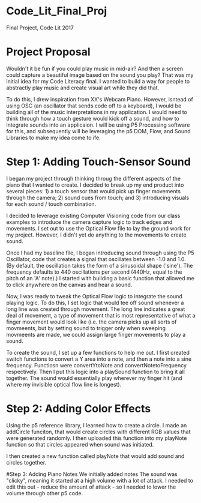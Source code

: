 # Code_Lit_Final_Proj
Final Project, Code Lit 2017

# Project Proposal
Wouldn't it be fun if you could play music in mid-air? And then a screen could capture a beautiful image based on the sound you play? That was my initial idea for my Code Literacy final. I wanted to build a way for people to abstractly play music and create visual art while they did that.

To do this, I drew inspiration from XX's Webcam Piano. However, isntead of using OSC (an oscillator that sends code off to a keyboard), I would be building all of the music interpretations in my application. I would need to think through how a touch gesture would kick off a sound, and how to integrate sounds into an applicaion. I will be using P5 Processing software for this, and subsequently will be leveraging the p5 DOM, Flow, and Sound Libraries to make my idea come to ife.

# Step 1: Adding Touch-Sensor Sound
I began my project through thinking throug the different aspects of the piano that I wanted to create. I decided to break up my end product into several pieces: 1) a touch sensor that would pick up finger movements through the camera; 2) sound cues from touch; and 3) introducing visuals for each sound / touch combination.

I decided to leverage existing Computer Visioning code from our class examples to introduce the camera capture logic to track edges and movements. I set out to use the Optical Flow file to lay the ground work for my project. However, I didn't yet do anything to the movements to create sound. 

Once I had my baseline file, I began introducing sound through using the P5 Oscillator, code that creates a signal that oscillates between -1.0 and 1.0. (By default, the oscillation takes the form of a sinusoidal shape ('sine'). The frequency defaults to 440 oscillations per second (440Hz, equal to the pitch of an 'A' note).) I started with building a basic function that allowed me to click anywhere on the canvas and hear a sound. 

Now, I was ready to tweak the Optical Flow logic to integrate the sound playing logic. To do this, I set logic that would tee off sound whenever a long line was created through movement. The long line indicates a great deal of movement, a type of movement that is most representative of what a finger movement would look like (i.e. the camera picks up all sorts of movmeents, but by setting sound to trigger only when sweeping movmeents are made, we could assign large finger movements to play a sound.

To create the sound, I set up a few functions to help me out. I first created switch functions to convert a Y area into a note, and then a note into a sine frequency. Functiosn were convertYtoNote and convertNotetoFrequency respectively. Then I put this logic into a playSound function to bring it all together. The sound would essentially play wherever my finger hit (and where my invisible optical flow line is longest).

# Step 2: Adding Color Effects
Using the p5 reference library, I learned how to create a circle. I made an addCircle funciton, that would create circles with different RGB values that were generated randomly. I then uploaded this function into my playNote function so that circles appeared when sound was initiated.

I then created a new function called playNote that would add sound and circles together.

#Step 3: Adding Piano Notes
We initially added notes
The sound was "clicky", meaning it started at a high volume with a lot of attack. I needed to edit this out - reduce the amount of attack - so I needed to lower the volume through other p5 code.
